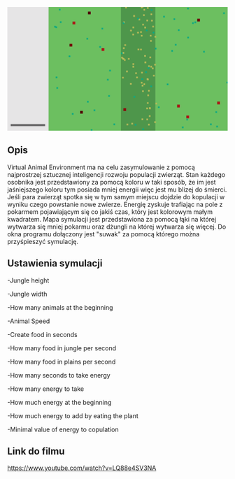 ![Alt text](https://github.com/Peokk/Virtual-Animal-Environment---Evolution-Simulator/blob/main/Screen.png)

## Opis
Virtual Animal Environment ma na celu zasymulowanie z pomocą najprostrzej sztucznej inteligencji rozwoju populacji zwierząt.
Stan każdego osobnika jest przedstawiony za pomocą koloru w taki sposób, że im jest jaśniejszego koloru tym posiada mniej energii więc jest mu blizej do śmierci.
Jeśli para zwierząt spotka się w tym samym miejscu dojdzie do kopulacji w wyniku czego powstanie nowe zwierze.
Energię zyskuje trafiając na pole z pokarmem pojawiającym się co jakiś czas, który jest kolorowym małym kwadratem.
Mapa symulacji jest przedstawiona za pomocą łąki na której wytwarza się mniej pokarmu oraz dżungli na której wytwarza się więcej.
Do okna programu dołączony jest "suwak" za pomocą którego można przyśpieszyć symulację.
## Ustawienia symulacji
-Jungle height

-Jungle width

-How many animals at the beginning   

-Animal Speed

-Create food in seconds

-How many food in jungle per second

-How many food in plains per second

-How many seconds to take energy

-How many energy to take

-How much energy at the beginning

-How much energy to add by eating the plant

-Minimal value of energy to copulation
## Link do filmu
https://www.youtube.com/watch?v=LQ88e4SV3NA
